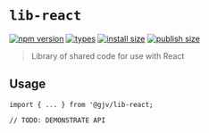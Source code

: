 # `lib-react`

[![npm version](https://badgen.net/npm/v/@gjv/lib-react)](https://badgen.net/npm/v/@gjv/lib-react)
[![types](https://badgen.net/npm/types/@gjv/lib-react)](https://badgen.net/npm/types/@gjv/lib-react)
[![install size](https://badgen.net/packagephobia/install/@gjv/lib-react)](https://badgen.net/packagephobia/install/@gjv/lib-react)
[![publish size](https://badgen.net/packagephobia/publish/@gjv/lib-react)](https://badgen.net/packagephobia/publish/@gjv/lib-react)

> Library of shared code for use with React

## Usage

```
import { ... } from '@gjv/lib-react;

// TODO: DEMONSTRATE API
```
